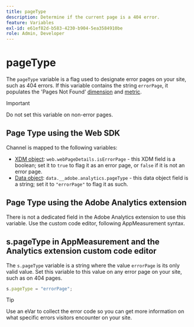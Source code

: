 ```yaml
---
title: pageType
description: Determine if the current page is a 404 error.
feature: Variables
exl-id: e61ef82d-b583-4230-b904-5ea3584910be
role: Admin, Developer
---
```

# pageType

The `pageType` variable is a flag used to designate error pages on your site, such as 404 errors. If this variable contains the string `errorPage`, it populates the 'Pages Not Found' [dimension](/help/components/dimensions/pages-not-found.md) and [metric](/help/components/metrics/pages-not-found.md).

>[!IMPORTANT]
>
>Do not set this variable on non-error pages.

## Page Type using the Web SDK

Channel is mapped to the following variables:

* [XDM object](/help/implement/aep-edge/xdm-var-mapping.md): `web.webPageDetails.isErrorPage` - this XDM field is a boolean; set it to `true` to flag it as an error page, or `false` if it is not an error page.
* [Data object](/help/implement/aep-edge/data-var-mapping.md): `data.__adobe.analytics.pageType` - this data object field is a string; set it to `"errorPage"` to flag it as such.

## Page Type using the Adobe Analytics extension

There is not a dedicated field in the Adobe Analytics extension to use this variable. Use the custom code editor, following AppMeasurement syntax.

## s.pageType in AppMeasurement and the Analytics extension custom code editor

The `s.pageType` variable is a string where the value `errorPage` is its only valid value. Set this variable to this value on any error page on your site, such as on 404 pages.

```js
s.pageType = "errorPage";
```

>[!TIP]
>
>Use an eVar to collect the error code so you can get more information on what specific errors visitors encounter on your site.
